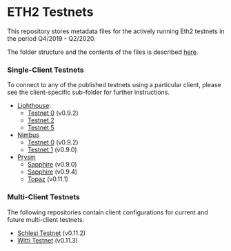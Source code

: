 # ETH2 Testnets

This repository stores metadata files for the actively running Eth2 testnets in the period Q4/2019 - Q2/2020.

The folder structure and the contents of the files is described [here](https://github.com/ethereum/eth2.0-pm/blob/f1faca34b712b21602437b7627192cb9ba64edff/interop/deposit_contract_testnets/README.md).

### Single-Client Testnets

To connect to any of the published testnets using a particular client, please see the client-specific sub-folder for further instructions.

- [Lighthouse](lighthouse/):
    - [Testnet 0](lighthouse/testnet0/) (v0.9.2)
    - [Testnet 2](lighthouse/testnet2/)
    - [Testnet 5](lighthouse/testnet5/)
- [Nimbus](nimbus/)
    - [Testnet 0](nimbus/testnet0/) (v0.9.2)
    - [Testnet 1](nimbus/testnet1/) (v0.9.0)
- [Prysm](prysm/)
    - [Sapphire](prysm/Sapphire(v0.9.0)/) (v0.9.0)
    - [Sapphire](prysm/Sapphire(v0.9.4)/) (v0.9.4)
    - [Topaz](prysm/Topaz(v0.11.1)/) (v0.11.1)

### Multi-Client Testnets

The following repositories contain client configurations for current and future multi-client testnets.

- [Schlesi Testnet](https://github.com/goerli/schlesi/) (v0.11.2)
- [Witti Testnet](https://github.com/goerli/witti/) (v0.11.3)

